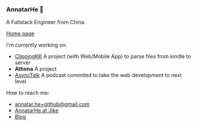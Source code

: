 ### AnnatarHe 👋

A Fullstack Engineer from China.

[Home page](https://AnnatarHe.com)

I'm currently working on:

- [ClippingKK](http://clippingkk.annatarhe.com/) A project (with Web/Mobile App) to parse files from kindle to server
- **Athena** A project
- [AsyncTalk](https://www.xiaoyuzhoufm.com/podcast/61684ce4d8fa23fb00fc4d3a?s=eyJ1IjogIjVlN2NiYjEzYTJmMmU1MDNjZWMzZjk4NSJ9) A podcast commited to take the web development to next level

How to reach me:

- annatar.he+github@gmail.com
- [AnnatarHe at Jike](https://web.okjike.com/u/20965c29-1f92-4df8-9107-45043db29278)
- [Blog](https://annatarhe.github.io/)
